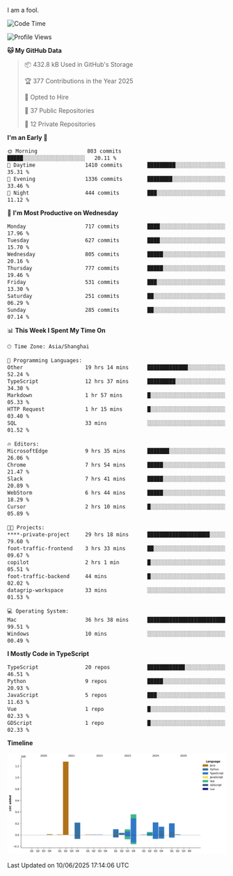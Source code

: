 I am a fool.

<!--START_SECTION:waka-->
![Code Time](http://img.shields.io/badge/Code%20Time-3%2C140%20hrs%2030%20mins-blue)

![Profile Views](http://img.shields.io/badge/Profile%20Views-2-blue)

**🐱 My GitHub Data** 

> 📦 432.8 kB Used in GitHub's Storage 
 > 
> 🏆 377 Contributions in the Year 2025
 > 
> 💼 Opted to Hire
 > 
> 📜 37 Public Repositories 
 > 
> 🔑 12 Private Repositories 
 > 
**I'm an Early 🐤** 

```text
🌞 Morning                803 commits         █████░░░░░░░░░░░░░░░░░░░░   20.11 % 
🌆 Daytime                1410 commits        █████████░░░░░░░░░░░░░░░░   35.31 % 
🌃 Evening                1336 commits        ████████░░░░░░░░░░░░░░░░░   33.46 % 
🌙 Night                  444 commits         ███░░░░░░░░░░░░░░░░░░░░░░   11.12 % 
```
📅 **I'm Most Productive on Wednesday** 

```text
Monday                   717 commits         ████░░░░░░░░░░░░░░░░░░░░░   17.96 % 
Tuesday                  627 commits         ████░░░░░░░░░░░░░░░░░░░░░   15.70 % 
Wednesday                805 commits         █████░░░░░░░░░░░░░░░░░░░░   20.16 % 
Thursday                 777 commits         █████░░░░░░░░░░░░░░░░░░░░   19.46 % 
Friday                   531 commits         ███░░░░░░░░░░░░░░░░░░░░░░   13.30 % 
Saturday                 251 commits         ██░░░░░░░░░░░░░░░░░░░░░░░   06.29 % 
Sunday                   285 commits         ██░░░░░░░░░░░░░░░░░░░░░░░   07.14 % 
```


📊 **This Week I Spent My Time On** 

```text
🕑︎ Time Zone: Asia/Shanghai

💬 Programming Languages: 
Other                    19 hrs 14 mins      █████████████░░░░░░░░░░░░   52.24 % 
TypeScript               12 hrs 37 mins      █████████░░░░░░░░░░░░░░░░   34.30 % 
Markdown                 1 hr 57 mins        █░░░░░░░░░░░░░░░░░░░░░░░░   05.33 % 
HTTP Request             1 hr 15 mins        █░░░░░░░░░░░░░░░░░░░░░░░░   03.40 % 
SQL                      33 mins             ░░░░░░░░░░░░░░░░░░░░░░░░░   01.52 % 

🔥 Editors: 
MicrosoftEdge            9 hrs 35 mins       ███████░░░░░░░░░░░░░░░░░░   26.06 % 
Chrome                   7 hrs 54 mins       █████░░░░░░░░░░░░░░░░░░░░   21.47 % 
Slack                    7 hrs 41 mins       █████░░░░░░░░░░░░░░░░░░░░   20.89 % 
WebStorm                 6 hrs 44 mins       █████░░░░░░░░░░░░░░░░░░░░   18.29 % 
Cursor                   2 hrs 10 mins       █░░░░░░░░░░░░░░░░░░░░░░░░   05.89 % 

🐱‍💻 Projects: 
****-private-project     29 hrs 18 mins      ████████████████████░░░░░   79.60 % 
foot-traffic-frontend    3 hrs 33 mins       ██░░░░░░░░░░░░░░░░░░░░░░░   09.67 % 
copilot                  2 hrs 1 min         █░░░░░░░░░░░░░░░░░░░░░░░░   05.51 % 
foot-traffic-backend     44 mins             █░░░░░░░░░░░░░░░░░░░░░░░░   02.02 % 
datagrip-workspace       33 mins             ░░░░░░░░░░░░░░░░░░░░░░░░░   01.53 % 

💻 Operating System: 
Mac                      36 hrs 38 mins      █████████████████████████   99.51 % 
Windows                  10 mins             ░░░░░░░░░░░░░░░░░░░░░░░░░   00.49 % 
```

**I Mostly Code in TypeScript** 

```text
TypeScript               20 repos            ████████████░░░░░░░░░░░░░   46.51 % 
Python                   9 repos             █████░░░░░░░░░░░░░░░░░░░░   20.93 % 
JavaScript               5 repos             ███░░░░░░░░░░░░░░░░░░░░░░   11.63 % 
Vue                      1 repo              █░░░░░░░░░░░░░░░░░░░░░░░░   02.33 % 
GDScript                 1 repo              █░░░░░░░░░░░░░░░░░░░░░░░░   02.33 % 
```



**Timeline**

![Lines of Code chart](https://raw.githubusercontent.com/VeejaLiu/VeejaLiu/master/assets/bar_graph.png)


 Last Updated on 10/06/2025 17:14:06 UTC
<!--END_SECTION:waka-->
